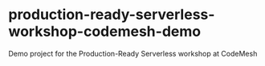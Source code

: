 # production-ready-serverless-workshop-codemesh-demo

Demo project for the Production-Ready Serverless workshop at CodeMesh
